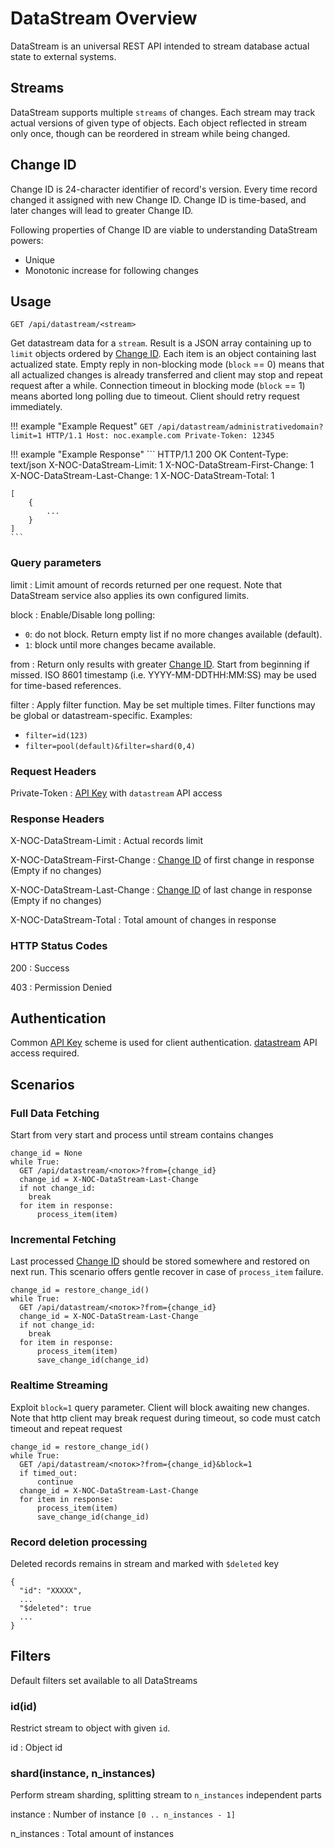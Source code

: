 # DataStream Overview

DataStream is an universal REST API intended to stream database actual state
to external systems.

## Streams

DataStream supports multiple `streams` of changes. Each stream
may track actual versions of given type of objects. Each object
reflected in stream only once, though can be reordered in stream
while being changed.

## Change ID

Change ID is 24-character identifier of record's version. Every time
record changed it assigned with new Change ID. Change ID is time-based,
and later changes will lead to greater Change ID.

Following properties of Change ID are viable to understanding DataStream
powers:

- Unique
- Monotonic increase for following changes

## Usage

```
GET /api/datastream/<stream>
```

Get datastream data for a `stream`. Result is a JSON array containing
up to `limit` objects ordered by [Change ID](#change-id).
Each item is an object containing last actualized state.
Empty reply in non-blocking mode (`block` == 0) means that all actualized
changes is already transferred and client may stop and repeat request
after a while.
Connection timeout in blocking mode (`block` == 1) means aborted long polling
due to timeout. Client should retry request immediately.

<!-- prettier-ignore -->
!!! example "Example Request"
    ```
    GET /api/datastream/administrativedomain?limit=1 HTTP/1.1
    Host: noc.example.com
    Private-Token: 12345
    ```

<!-- prettier-ignore -->
!!! example "Example Response"
    ```
    HTTP/1.1 200 OK
    Content-Type: text/json
    X-NOC-DataStream-Limit: 1
    X-NOC-DataStream-First-Change: 1
    X-NOC-DataStream-Last-Change: 1
    X-NOC-DataStream-Total: 1

    [
        {
            ...
        }
    ]
    ```

### Query parameters

limit
: Limit amount of records returned per one request. Note
  that DataStream service also applies its own configured limits.

block
: Enable/Disable long polling:
  - `0`: do not block. Return empty list if no more changes available (default).
  - `1`: block until more changes became available.

from
: Return only results with greater [Change ID](#change-id).
  Start from beginning if missed.
  ISO 8601 timestamp (i.e. YYYY-MM-DDTHH:MM:SS) may be used for time-based references.

filter
: Apply filter function. May be set multiple times.
  Filter functions may be global or datastream-specific. Examples:
  - `filter=id(123)`
  - `filter=pool(default)&filter=shard(0,4)`

### Request Headers

Private-Token
: [API Key](../../../../user/reference/concepts/apikey/index.md) with `datastream` API access

### Response Headers

X-NOC-DataStream-Limit
: Actual records limit

X-NOC-DataStream-First-Change
: [Change ID](#change-id) of first change in response (Empty if no changes)

X-NOC-DataStream-Last-Change
: [Change ID](#change-id) of last change in response (Empty if no changes)

X-NOC-DataStream-Total
: Total amount of changes in response

### HTTP Status Codes

200
: Success

403
: Permission Denied

## Authentication

Common [API Key](../../../../user/reference/concepts/apikey/index.md) scheme is used for client authentication.
[datastream](../../../../user/reference/concepts/apikey/index.md#datastream-api) API access required.

## Scenarios

### Full Data Fetching

Start from very start and process until stream contains changes

```
change_id = None
while True:
  GET /api/datastream/<поток>?from={change_id}
  change_id = X-NOC-DataStream-Last-Change
  if not change_id:
    break
  for item in response:
      process_item(item)
```

### Incremental Fetching

Last processed [Change ID](#change-id) should
be stored somewhere and restored on next run. This scenario
offers gentle recover in case of `process_item` failure.

```
change_id = restore_change_id()
while True:
  GET /api/datastream/<поток>?from={change_id}
  change_id = X-NOC-DataStream-Last-Change
  if not change_id:
    break
  for item in response:
      process_item(item)
      save_change_id(change_id)
```

### Realtime Streaming

Exploit `block=1` query parameter. Client will block awaiting new
changes. Note that http client may break request during timeout,
so code must catch timeout and repeat request

```
change_id = restore_change_id()
while True:
  GET /api/datastream/<поток>?from={change_id}&block=1
  if timed_out:
      continue
  change_id = X-NOC-DataStream-Last-Change
  for item in response:
      process_item(item)
      save_change_id(change_id)
```

### Record deletion processing

Deleted records remains in stream and marked with `$deleted` key

```
{
  "id": "XXXXX",
  ...
  "$deleted": true
  ...
}
```

## Filters

Default filters set available to all DataStreams

### id(id)

Restrict stream to object with given `id`.

id
: Object id

### shard(instance, n_instances)
Perform stream sharding, splitting stream to `n_instances`
independent parts

instance
: Number of instance `[0 .. n_instances - 1]`

n_instances
: Total amount of instances
